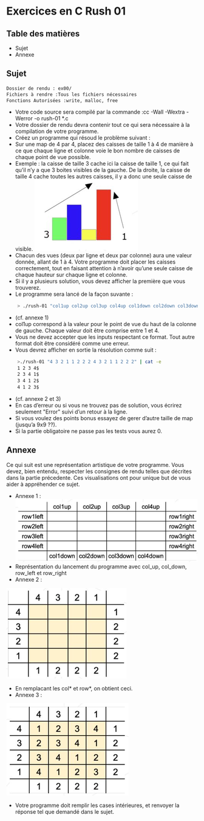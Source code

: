# Exercices en C Rush 01

## Table des matières

- Sujet
- Annexe

## Sujet

```
Dossier de rendu : ex00/
Fichiers à rendre :Tous les fichiers nécessaires
Fonctions Autorisées :write, malloc, free
```

- Votre code source sera compilé par la commande :cc -Wall -Wextra -Werror -o rush-01 *.c
- Votre dossier de rendu devra contenir tout ce qui sera nécessaire à la compilation de votre programme.
- Créez un programme qui résoud le problème suivant :
- Sur une map de 4 par 4, placez des caisses de taille 1 à 4 de manière à ce que chaque ligne et colonne voie le bon nombre de caisses de chaque point de vue possible.
- Exemple : la caisse de taille 3 cache ici la caisse de taille 1, ce qui fait qu’il n’y a que 3 boites visibles de la gauche. De la droite, la caisse de taille 4 cache toutes les autres caisses, il y a donc une seule caisse de visible.
![Exemple](image01.jpg)
- Chacun des vues (deux par ligne et deux par colonne) aura une valeur donnée, allant de 1 à 4. Votre programme doit placer les caisses correctement, tout en faisant attention à n’avoir qu’une seule caisse de chaque hauteur sur chaque ligne et colonne.
- Si il y a plusieurs solution, vous devez afficher la première que vous trouverez.
- Le programme sera lancé de la façon suvante :
  
```bash
    > ./rush-01 "col1up col2up col3up col4up col1down col2down col3down col4down row1left row2left row3left row4left row1right row2right row3right row4right"
```

- (cf. annexe 1)
- col1up correspond à la valeur pour le point de vue du haut de la colonne de gauche. Chaque valeur doit être comprise entre 1 et 4.
- Vous ne devez accepter que les inputs respectant ce format. Tout autre format doit être considéré comme une erreur.
- Vous devrez afficher en sortie la résolution comme suit :

```bash
    >./rush-01 "4 3 2 1 1 2 2 2 4 3 2 1 1 2 2 2" | cat -e
    1 2 3 4$
    2 3 4 1$
    3 4 1 2$
    4 1 2 3$
```

- (cf. annexe 2 et 3)
- En cas d’erreur ou si vous ne trouvez pas de solution, vous écrirez seulement "Error" suivi d’un retour à la ligne.
- Si vous voulez des points bonus essayez de gerer d’autre taille de map (jusqu’a 9x9 ??).
- Si la partie obligatoire ne passe pas les tests vous aurez 0.

## Annexe

Ce qui suit est une représentation artistique de votre programme. Vous devez, bien
entendu, respecter les consignes de rendu telles que décrites dans la partie précedente.
Ces visualisations ont pour unique but de vous aider à appréhender ce sujet.

- Annexe 1 :
![Annexe 1](image02.jpg)
- Représentation du lancement du programme avec col_up, col_down, row_left et
    row_right
- Annexe 2 :

![Annexe 2](image03.jpg)

- En remplacant les col* et row*, on obtient ceci.
- Annexe 3 :

![Annexe 3](image04.jpg)

- Votre programme doit remplir les cases intérieures, et renvoyer la réponse tel que
    demandé dans le sujet.
